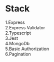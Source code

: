 # Stack
1.Express <br>
2.Express Validator <br>
2.Typescript <br>
3.Jest <br>
4.MongoDb <br>
5.Basic Authorization <br>
6.Pagination
